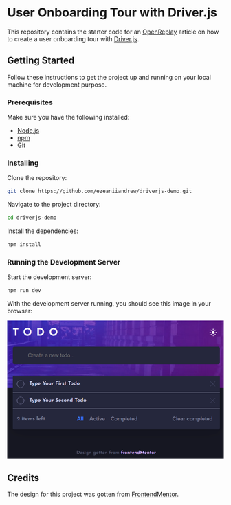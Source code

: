 # User Onboarding Tour with Driver.js

This repository contains the starter code for an [OpenReplay]("https://www.openreplay.com/) article on how to create a user onboarding tour with [Driver.js](http://driverjs.com/).

## Getting Started

Follow these instructions to get the project up and running on your local machine for development purpose.

### Prerequisites

Make sure you have the following installed:

- [Node.js](https://nodejs.org/en/)
- [npm](https://www.npmjs.com/get-npm)
- [Git]("https://git-scm.com/")

### Installing

Clone the repository:

```sh
git clone https://github.com/ezeaniiandrew/driverjs-demo.git
```

Navigate to the project directory:

```sh
cd driverjs-demo
```

Install the dependencies:

```sh
npm install
```

### Running the Development Server

Start the development server:

```sh
npm run dev
```

With the development server running, you should see this image in your browser:

![website homepage](./src/assets/homepage.png)

## Credits

The design for this project was gotten from [FrontendMentor]("https://www.frontendmentor.io/challenges/todo-app-Su1_KokOW").
